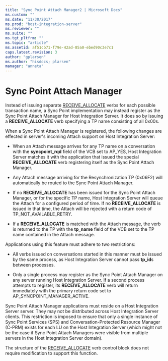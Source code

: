 ```yaml
---
title: "Sync Point Attach Manager2 | Microsoft Docs"
ms.custom: ""
ms.date: "11/30/2017"
ms.prod: "host-integration-server"
ms.reviewer: ""
ms.suite: ""
ms.tgt_pltfrm: ""
ms.topic: "article"
ms.assetid: af51cb71-f79e-42ad-85a0-ebed90c3e7c1
caps.latest.revision: 3
author: "gplarsen"
ms.author: "hisdocs; plarsen"
manager: "anneta"
---
```

# Sync Point Attach Manager
Instead of issuing separate [RECEIVE_ALLOCATE](./receive-allocate1.md) verbs for each possible transaction name, a Sync Point implementation may instead register as the Sync Point Attach Manager for Host Integration Server. It does so by issuing a **RECEIVE_ALLOCATE** verb specifying a TP name consisting of all 0x00s.  
  
 When a Sync Point Attach Manager is registered, the following changes are effected in server's incoming Attach support on Host Integration Server:  
  
-   When an Attach message arrives for any TP name on a conversation with the **syncpoint_rqd** field of the VCB set to AP_YES, Host Integration Server matches it with the application that issued the special **RECEIVE_ALLOCATE** verb registering itself as the Sync Point Attach Manager.  
  
-   Any Attach message arriving for the Resynchronization TP (0x06F2) will automatically be routed to the Sync Point Attach Manager.  
  
-   If no **RECEIVE_ALLOCATE** has been issued for the Sync Point Attach Manager, or for the specific TP name, Host Integration Server will queue the Attach for a configured period of time. If no **RECEIVE_ALLOCATE** is issued in that time, the Attach will be rejected with a return code of TP_NOT_AVAILABLE_RETRY.  
  
-   If a **RECEIVE_ALLOCATE** is matched with the Attach message, the verb is returned to the TP with the **tp_name** field of the VCB set to the TP name contained in the Attach message.  
  
 Applications using this feature must adhere to two restrictions:  
  
-   All verbs issued on conversations started in this manner must be issued by the same process, as Host Integration Server cannot pass **tp_id**s between processes.  
  
-   Only a single process may register as the Sync Point Attach Manager on any server running Host Integration Server. If a second process attempts to register, its **RECEIVE_ALLOCATE** verb will return immediately with the primary return code set to AP_SYNCPOINT_MANAGER_ACTIVE.  
  
 Sync Point Attach Manager applications must reside on a Host Integration Server server. They may not be distributed across Host Integration Server clients. This restriction is imposed to ensure that only a single instance of Sync Point Services (SPS) and Conversation-Protected Resource Manager (C-PRM) exists for each LU on the Host Integration Server (which might not be the case if Sync Point Attach Managers were visible from multiple servers in the Host Integration Server domain).  
  
 The structure of the [RECEIVE_ALLOCATE](./receive-allocate1.md) verb control block does not require modification to support this function.